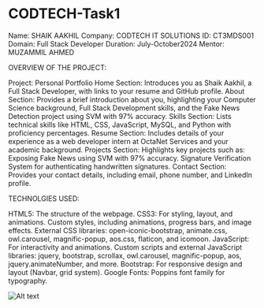 # CODTECH-Task1

Name: SHAIK AAKHIL
Company: CODTECH IT SOLUTIONS
ID: CT3MDS001
Domain: Full Stack Developer
Duration: July-October2024
Mentor: MUZAMMIL AHMED

OVERVIEW OF THE PROJECT:

Project: Personal Portfolio
Home Section: Introduces you as Shaik Aakhil, a Full Stack Developer, with links to your resume and GitHub profile.
About Section: Provides a brief introduction about you, highlighting your Computer Science background, Full Stack Development skills, and the Fake News Detection project using SVM with 97% accuracy.
Skills Section: Lists technical skills like HTML, CSS, JavaScript, MySQL, and Python with proficiency percentages.
Resume Section: Includes details of your experience as a web developer intern at OctaNet Services and your academic background.
Projects Section: Highlights key projects such as:
Exposing Fake News using SVM with 97% accuracy.
Signature Verification System for authenticating handwritten signatures.
Contact Section: Provides your contact details, including email, phone number, and LinkedIn profile.

TECHNOLGIES USED:

HTML5: The structure of the webpage.
CSS3: For styling, layout, and animations.
Custom styles, including animations, progress bars, and image effects.
External CSS libraries: open-iconic-bootstrap, animate.css, owl.carousel, magnific-popup, aos.css, flaticon, and icomoon.
JavaScript: For interactivity and animations.
Custom scripts and external JavaScript libraries: jquery, bootstrap, scrollax, owl.carousel, magnific-popup, aos, jquery.animateNumber, and more.
Bootstrap: For responsive design and layout (Navbar, grid system).
Google Fonts: Poppins font family for typography.


![Alt text](Portfolio.png)





